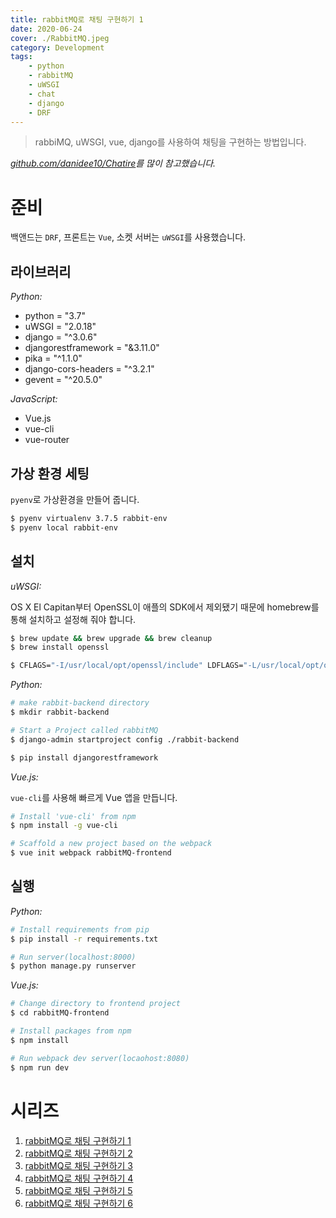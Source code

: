 ```yaml
---
title: rabbitMQ로 채팅 구현하기 1
date: 2020-06-24
cover: ./RabbitMQ.jpeg
category: Development
tags:
    - python
    - rabbitMQ
    - uWSGI
    - chat
    - django
    - DRF
---
```


> rabbiMQ, uWSGI, vue, django를 사용하여 채팅을 구현하는 방법입니다.

*[github.com/danidee10/Chatire](https://github.com/danidee10/Chatire)를 많이 참고했습니다.*

# 준비

백앤드는 `DRF`, 프론트는 `Vue`, 소켓 서버는 `uWSGI`를 사용했습니다. 

## 라이브러리

*Python:*
- python = "3.7"
- uWSGI = "2.0.18"
- django = "^3.0.6"
- djangorestframework = "&3.11.0"
- pika = "^1.1.0"
- django-cors-headers = "^3.2.1"
- gevent = "^20.5.0"

*JavaScript:*
- Vue.js
- vue-cli
- vue-router

## 가상 환경 세팅

`pyenv`로 가상환경을 만들어 줍니다.

```bash
$ pyenv virtualenv 3.7.5 rabbit-env
$ pyenv local rabbit-env
```

## 설치

*uWSGI:*

OS X El Capitan부터 OpenSSL이 애플의 SDK에서 제외됐기 때문에 homebrew를 통해 설치하고 설정해 줘야 합니다.

```bash
$ brew update && brew upgrade && brew cleanup
$ brew install openssl

$ CFLAGS="-I/usr/local/opt/openssl/include" LDFLAGS="-L/usr/local/opt/openssl/lib" UWSGI_PROFILE_OVERRIDE=ssl=true pip install uwsgi -Iv --no-cache-dir
```

*Python:*

```bash
# make rabbit-backend directory
$ mkdir rabbit-backend

# Start a Project called rabbitMQ
$ django-admin startproject config ./rabbit-backend

$ pip install djangorestframework
```

*Vue.js:*

`vue-cli`를 사용해 빠르게 Vue 앱을 만듭니다. 

```bash
# Install 'vue-cli' from npm
$ npm install -g vue-cli

# Scaffold a new project based on the webpack
$ vue init webpack rabbitMQ-frontend
```

## 실행

*Python:*

```bash
# Install requirements from pip
$ pip install -r requirements.txt

# Run server(localhost:8000)
$ python manage.py runserver
```

*Vue.js:*

```bash
# Change directory to frontend project
$ cd rabbitMQ-frontend

# Install packages from npm
$ npm install

# Run webpack dev server(locaohost:8080)
$ npm run dev
```

# 시리즈

1. [rabbitMQ로 채팅 구현하기 1](/blog/rabbit-mq로-채팅-구현하기-1)
2. [rabbitMQ로 채팅 구현하기 2](/blog/rabbit-mq로-채팅-구현하기-2)
3. [rabbitMQ로 채팅 구현하기 3](/blog/rabbit-mq로-채팅-구현하기-3)
4. [rabbitMQ로 채팅 구현하기 4](/blog/rabbit-mq로-채팅-구현하기-4)
5. [rabbitMQ로 채팅 구현하기 5](/blog/rabbit-mq로-채팅-구현하기-5)
6. [rabbitMQ로 채팅 구현하기 6](/blog/rabbit-mq로-채팅-구현하기-6)